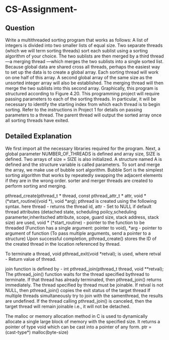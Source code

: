 # CS-Assignment- 
## Question 
Write a multithreaded sorting program that works as follows: A list of integers
is divided into two smaller lists of equal size. Two separate threads (which we
will term sorting threads) sort each sublist using a sorting algorithm of your
choice. The two sublists are then merged by a third thread—a merging thread
—which merges the two sublists into a single sorted list.
Because global data are shared cross all threads, perhaps the easiest way
to set up the data is to create a global array. Each sorting thread will work on
one half of this array. A second global array of the same size as the unsorted
integer array will also be established. The merging thread will then merge
the two sublists into this second array. Graphically, this program is structured
according to Figure 4.20.
This programming project will require passing parameters to each of the
sorting threads. In particular, it will be necessary to identify the starting index
from which each thread is to begin sorting. Refer to the instructions in Project
1 for details on passing parameters to a thread. 
The parent thread will output the sorted array once all sorting threads have exited.

## Detailed Explanation
We first import all the necessary libraries required for the program. 
Next, a global parameter NUMBER_OF_THREADS is defined and array size, SIZE is defined.
Two arrays of size = SIZE is also initialized. 
A structure named A is defined and the structure variable is called parameters.
To sort and merge the array, we make use of bubble sort algorithm. 
Bubble Sort is the simplest sorting algorithm that works by repeatedly swapping the adjacent elements if they are in the wrong order.
sorter and merger threads are created to perform sorting and merging. 

pthread_create(pthread_t * thread, const pthread_attr_t * attr, void * (*start_routine)(void *), void *arg); 
pthread is created using the following syntax. here thread - returns the thread id, attr - Set to NULL if default thread attributes (detached state, scheduling poilcy,scheduling paramerter,inheritsched attribute, scope, guard size, stack address, stack size) are used, void * (*start_routine) - pointer to the function to be threaded (Function has a single argument: pointer to void), *arg - pointer to argument of function (To pass multiple arguments, send a pointer to a structure)
Upon successful completion, pthread_create() stores the ID of the created thread in the location referenced by thread.

To terminate a thread, void pthread_exit(void *retval); is used, where retval - Return value of thread.

join function is defined by - int pthread_join(pthread_t thread, void **retval); 
The pthread_join() function waits for the thread specified bythread to terminate. If that thread has already terminated, then pthread_join() returns immediately.  The thread specified by thread must be joinable.
If retval is not NULL, then pthread_join() copies the exit status of the target thread
If multiple threads simultaneously try to join with the samenthread, the results are undefined.  If the thread calling pthread_join() is canceled, then the target thread will remain joinable i.e., it will not be detached.

The malloc or memory allocation method in C is used to dynamically allocate a single large block of memory with the specified size. It returns a pointer of type void which can be cast into a pointer of any form. ptr = (cast-type*) malloc(byte-size)

